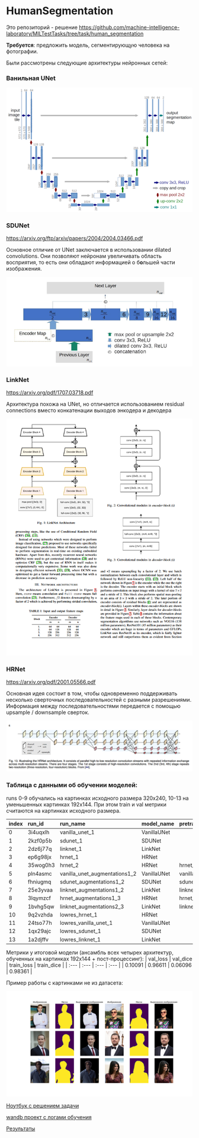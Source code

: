 # HumanSegmentation

Это репозиторий - решение https://github.com/machine-intelligence-laboratory/MILTestTasks/tree/task/human_segmentation

**Требуется**: предложить модель, сегментирующую человека на фотографии.

Были рассмотрены следующие архитектуры нейронных сетей:

### Ванильная UNet

![UNet](images/UNet.png)

### SDUNet

https://arxiv.org/ftp/arxiv/papers/2004/2004.03466.pdf

Основное отличие от UNet заключается в использовании dilated convolutions. Они позволяют нейронам увеличивать область восприятия, то есть они обладают информацией о б**о**льшей части изображения.

![SDUNet](images/SDUNet.png)

### LinkNet

https://arxiv.org/pdf/1707.03718.pdf

Архитектура похожа на UNet, но отличается использованием residual connections вместо конкатенации выходов энкодера и декодера

![LinkNet](images/LinkNet.png)

### HRNet

https://arxiv.org/pdf/2001.05566.pdf

Основная идея состоит в том, чтобы одновременно поддерживать несколько сверточных последовательностей с разными разрешениями. Информация  между последовательностями передается с помощью upsample / downsample сверток.

![HRNet](images/HRNet.png)

### Таблица с данными об обучении моделей:

runs 0-9 обучались на картинках исходного размера 320x240, 10-13 на уменьшенных картинках 192x144. При этом train и val метрики считаются на картинках исходного размера.

| index | run_id | run_name | model_name | pretrained_weights | num_epochs | val_loss | val_dice | train_loss | train_dice |
| :--- | :--- | :--- | :--- | :--- | :--- | :--- | :--- | :--- | :--- |
| 0 | 3i4uqxlh | vanilla_unet_1 | VanillaUNet |  | 25 | 0.16999 | 0.94913 | 0.13602 | 0.96174 |
| 1 | 2kzf0p5b | sdunet_1 | SDUNet |  | 25 | 0.14365 | 0.95207 | 0.10383 | 0.96804 |
| 2 | 2dz6j77q | linknet_1 | LinkNet |  | 25 | 0.22655 | 0.91866 | 0.19992 | 0.93044 |
| 3 | ep6g98jx | hrnet_1 | HRNet |  | 25 | 0.43186 | 0.87979 | 0.41063 | 0.88871 |
| 4 | 35wog0h3 | hrnet_2 | HRNet | hrnet_1_best.pt | 50 | 0.36174 | 0.95942 | 0.31496 | 0.97897 |
| 5 | pln4asmc | vanilla_unet_augmentations1_2 | VanillaUNet | vanilla_unet_1_best.pt | 25 | 0.1187 | 0.95723 | 0.09208 | 0.96901 |
| 6 | fhniugmq | sdunet_augmentations1_2 | SDUNet | sdunet_1_best.pt | 25 | 0.12922 | 0.95093 | 0.08706 | 0.97025 |
| 7 | 25e3yvaa | linknet_augmentations1_2 | LinkNet | linknet_1_best.pt | 25 | 0.18572 | 0.93076 | 0.16382 | 0.94124 |
| 8 | 3lqymzcf | hrnet_augmentations1_3 | HRNet | hrnet_2_best.pt | 25 | 0.35443 | 0.95862 | 0.32572 | 0.9702 |
| 9 | 1bvhg5qw | linknet_augmentations2_3 | LinkNet | linknet_augmentations1_2_best.pt | 75 | 0.19176 | 0.92885 | 0.16107 | 0.94123 |
| 10 | 9q2vzhda | lowres_hrnet_1 | HRNet |  | 100 | 0.37878 | 0.93733 | 0.35894 | 0.94286 |
| 11 | 24tso77h | lowres_vanilla_unet_1 | VanillaUNet |  | 75 | 0.16585 | 0.93909 | 0.14153 | 0.9481 |
| 12 | 1qx29ajc | lowres_sdunet_1 | SDUNet |  | 100 | 0.17434 | 0.93731 | 0.14698 | 0.94898 |
| 13 | 1a2djffv | lowres_linknet_1 | LinkNet |  | 100 | 0.21442 | 0.92343 | 0.1733 | 0.94 |

Метрики у итоговой модели (ансамбль всех четырех архитектур, обученных на картинках 192x144 + пост-процессинг):
| val_loss | val_dice | train_loss | train_dice |
| :--- | :--- | :--- | :--- |
| 0.10091 | 0.96611 | 0.06096 | 0.98361 |

Пример работы с картинками не из датасета:

![Example](images/example.png)

[Ноутбук с решением задачи](https://github.com/bumchik2/HumanSegmentation/blob/main/notebooks/research.ipynb)

[wandb проект с логами обучения](https://wandb.ai/bumchik2_team/human_segmentation)

[Результаты](https://github.com/bumchik2/HumanSegmentation/tree/main/results/submit)
